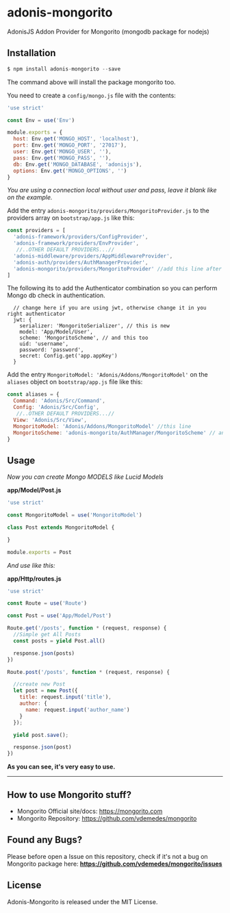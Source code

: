 # adonis-mongorito
AdonisJS Addon Provider for Mongorito (mongodb package for nodejs)


## Installation

```js
$ npm install adonis-mongorito --save
```
The command above will install the package mongorito too.

You need to create a `config/mongo.js` file with the contents:

```js
'use strict'

const Env = use('Env')

module.exports = {
  host: Env.get('MONGO_HOST', 'localhost'),
  port: Env.get('MONGO_PORT', '27017'),
  user: Env.get('MONGO_USER', ''),
  pass: Env.get('MONGO_PASS', ''),
  db: Env.get('MONGO_DATABASE', 'adonisjs'),
  options: Env.get('MONGO_OPTIONS', '')
}
```
*You are using a connection local without user and pass, leave it blank like on the example.*

Add the entry `adonis-mongorito/providers/MongoritoProvider.js` to the providers array on `bootstrap/app.js` like this:

```js
const providers = [
  'adonis-framework/providers/ConfigProvider',
  'adonis-framework/providers/EnvProvider',
   //..OTHER DEFAULT PROVIDERS...//
  'adonis-middleware/providers/AppMiddlewareProvider',
  'adonis-auth/providers/AuthManagerProvider',
  'adonis-mongorito/providers/MongoritoProvider' //add this line after install the package
]
```

The following its to add the Authenticator combination so you can perform Mongo db check in authentication.

```
  // change here if you are using jwt, otherwise change it in you right authenticator
  jwt: {
    serializer: 'MongoritoSerializer', // this is new
    model: 'App/Model/User',
    scheme: 'MongoritoScheme', // and this too
    uid: 'username',
    password: 'password',
    secret: Config.get('app.appKey')
  }
```

Add the entry `MongoritoModel: 'Adonis/Addons/MongoritoModel'` on the `aliases` object on `bootstrap/app.js` file like this:

```js
const aliases = {
  Command: 'Adonis/Src/Command',
  Config: 'Adonis/Src/Config',
   //..OTHER DEFAULT PROVIDERS...//
  View: 'Adonis/Src/View',
  MongoritoModel: 'Adonis/Addons/MongoritoModel' //this line
  MongoritoScheme: 'adonis-mongorito/AuthManager/MongoritoScheme' // and this line
}
```

## Usage

*Now you can create Mongo MODELS like Lucid Models*

**app/Model/Post.js**

```js
'use strict'

const MongoritoModel = use('MongoritoModel')

class Post extends MongoritoModel {

}

module.exports = Post
```

*And use like this:* 

**app/Http/routes.js**

```js
'use strict'

const Route = use('Route')

const Post = use('App/Model/Post')

Route.get('/posts', function * (request, response) {
  //Simple get All Posts
  const posts = yield Post.all()

  response.json(posts)
})

Route.post('/posts', function * (request, response) {

  //create new Post
  let post = new Post({
    title: request.input('title'),
    author: {
      name: request.input('author_name')
    }
  });

  yield post.save();

  response.json(post)
})
```

**As you can see, it's very easy to use.**
****

## How to use Mongorito stuff?
- Mongorito Official site/docs: https://mongorito.com
- Mongorito Repository: https://github.com/vdemedes/mongorito

## Found any Bugs?
Please before open a Issue on this repository, 
check if it's not a bug on Mongorito package here: **https://github.com/vdemedes/mongorito/issues**


## License

Adonis-Mongorito is released under the MIT License.

